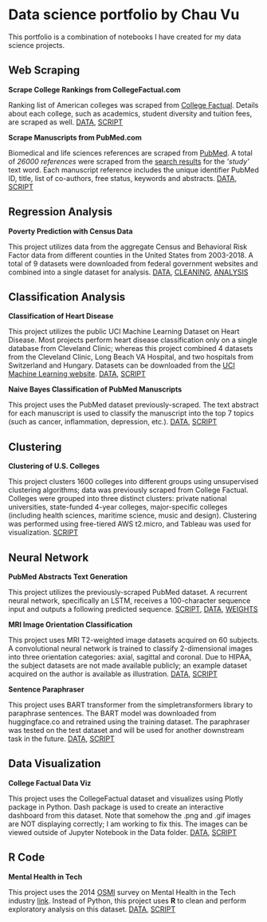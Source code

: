 # Data science portfolio by Chau Vu
This portfolio is a combination of notebooks I have created for my data science projects.

## Web Scraping

**Scrape College Rankings from CollegeFactual.com**

Ranking list of American colleges was scraped from [College Factual](https://www.collegefactual.com/rankings/best-colleges/). Details about each college, such as academics, student diversity and tuition fees, are scraped as well. [DATA](https://github.com/chauvu/chauvu.github.io/tree/main/Data/college_factual), [SCRIPT](https://github.com/chauvu/chauvu.github.io/blob/main/Notebooks/scrape_CollegeFactual.ipynb)

**Scrape Manuscripts from PubMed.com**

Biomedical and life sciences references are scraped from [PubMed](https://pubmed.ncbi.nlm.nih.gov/). A total of *26000 references* were scraped from the [search results]('https://www.ncbi.nlm.nih.gov/pubmed?term=Study%5BText%20Word%5D') for the *'study'* text word. Each manuscript reference includes the unique identifier PubMed ID, title, list of co-authors, free status, keywords and abstracts. [DATA](https://github.com/chauvu/chauvu.github.io/tree/main/Data/pubmed), [SCRIPT](https://github.com/chauvu/chauvu.github.io/blob/main/Notebooks/scrape_PubMed.ipynb)

## Regression Analysis

**Poverty Prediction with Census Data**

This project utilizes data from the aggregate Census and Behavioral Risk Factor data from different counties in the United States from 2003-2018. A total of 9 datasets were downloaded from federal government websites and combined into a single dataset for analysis. [DATA](https://github.com/chauvu/chauvu.github.io/tree/main/Data/census), [CLEANING](https://github.com/chauvu/chauvu.github.io/blob/main/Notebooks/census_data_cleaning.ipynb), [ANALYSIS](https://github.com/chauvu/chauvu.github.io/blob/main/Notebooks/census_regression.ipynb)

## Classification Analysis

**Classification of Heart Disease**

This project utilizes the public UCI Machine Learning Dataset on Heart Disease. Most projects perform heart disease classification only on a single database from Cleveland Clinic; whereas this project combined 4 datasets from the Cleveland Clinic, Long Beach VA Hospital, and two hospitals from Switzerland and Hungary. Datasets can be downloaded from the [UCI Machine Learning website](https://archive.ics.uci.edu/ml/datasets/heart+disease). [DATA](https://github.com/chauvu/chauvu.github.io/tree/main/Data/heart_disease),  [SCRIPT](https://github.com/chauvu/chauvu.github.io/blob/main/Notebooks/heart_disease_classification.ipynb)

**Naive Bayes Classification of PubMed Manuscripts**

This project uses the PubMed dataset previously-scraped. The text abstract for each manuscript is used to classify the manuscript into the top 7 topics (such as cancer, inflammation, depression, etc.). [DATA](https://github.com/chauvu/chauvu.github.io/tree/main/Data/pubmed), [SCRIPT](https://github.com/chauvu/chauvu.github.io/blob/main/Notebooks/manuscripts_classification_naivebayes.ipynb)

## Clustering

**Clustering of U.S. Colleges**

This project clusters 1600 colleges into different groups using unsupervised clustering algorithms; data was previously scraped from College Factual. Colleges were grouped into three distinct clusters: private national universities, state-funded 4-year colleges, major-specific colleges (including health sciences, maritime science, music and design). Clustering was performed using free-tiered AWS t2.micro, and Tableau was used for visualization. [SCRIPT](https://github.com/chauvu/chauvu.github.io/blob/main/Notebooks/colleges_clustering.ipynb)

## Neural Network

**PubMed Abstracts Text Generation**

This project utilizes the previously-scraped PubMed dataset. A recurrent neural network, specifically an LSTM, receives a 100-character sequence input and outputs a following predicted sequence. [SCRIPT](https://github.com/chauvu/chauvu.github.io/blob/main/Notebooks/manuscripts_text_generation.ipynb), [DATA](https://github.com/chauvu/chauvu.github.io/tree/main/Data/pubmed/abstracts_str.txt), [WEIGHTS](https://github.com/chauvu/chauvu.github.io/tree/main/Data/pubmed/weights/)

**MRI Image Orientation Classification**

This project uses MRI T2-weighted image datasets acquired on 60 subjects. A convolutional neural network is trained to classify 2-dimensional images into three orientation categories: axial, sagittal and coronal. Due to HIPAA, the subject datasets are not made available publicly; an example dataset acquired on the author is available as illustration. [DATA](https://github.com/chauvu/chauvu.github.io/tree/main/Data/mri_t2/CV_T2.nii), [SCRIPT](https://github.com/chauvu/chauvu.github.io/blob/main/Notebooks/mri_orientation_classification.ipynb)

**Sentence Paraphraser**

This project uses BART transformer from the simpletransformers library to paraphrase sentences. The BART model was downloaded from huggingface.co and retrained using the training dataset. The paraphraser was tested on the test dataset and will be used for another downstream task in the future. [DATA](https://github.com/chauvu/chauvu.github.io/tree/main/Data/paraphrase), [SCRIPT](https://github.com/chauvu/chauvu.github.io/blob/main/Notebooks/sentence_paraphrase.ipynb)

## Data Visualization

**College Factual Data Viz**

This project uses the CollegeFactual dataset and visualizes using Plotly package in Python. Dash package is used to create an interactive dashboard from this dataset. Note that somehow the .png and .gif images are NOT displaying correctly; I am working to fix this. The images can be viewed outside of Jupyter Notebook in the Data folder. [DATA](https://github.com/chauvu/chauvu.github.io/tree/main/Data/college_factual/dashboard_png), [SCRIPT](https://github.com/chauvu/chauvu.github.io/blob/main/Notebooks/colleges_dashboard.ipynb)

## R Code

**Mental Health in Tech**

This project uses the 2014 [OSMI](https://osmihelp.org/research) survey on Mental Health in the Tech industry [link](https://www.kaggle.com/osmi/mental-health-in-tech-survey). Instead of Python, this project uses **R** to clean and perform exploratory analysis on this dataset. [DATA](https://github.com/chauvu/chauvu.github.io/tree/main/Data/mental_tech/survey.csv), [SCRIPT](https://github.com/chauvu/chauvu.github.io/blob/main/Notebooks/mental_health_tech.md)

